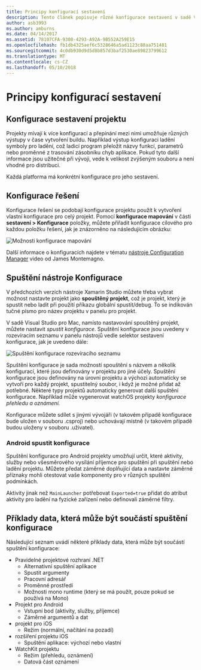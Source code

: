 ```yaml
---
title: Principy konfigurací sestavení
description: Tento článek popisuje různé konfigurace sestavení v sadě Visual Studio pro Mac
author: asb3993
ms.author: amburns
ms.date: 04/14/2017
ms.assetid: 78107CFA-9308-4293-A92A-9B552A259E15
ms.openlocfilehash: fb1db4325aef6c5328646a5ad1123c88aa751481
ms.sourcegitcommit: 4c0db930d9d5d8b857d3baf2530ae89823799612
ms.translationtype: MT
ms.contentlocale: cs-CZ
ms.lasthandoff: 05/10/2018
---
```

# <a name="understanding-build-configurations"></a>Principy konfigurací sestavení

## <a name="project-build-configurations"></a>Konfigurace sestavení projektu 

Projekty mívají k více konfigurací a přepínání mezi nimi umožňuje různých výstupy v čase vytvoření buildu. Například výstup konfiguraci ladění symboly pro ladění, což ladicí program přeložit názvy funkcí, parametrů nebo proměnné z trasování zásobníku chyb aplikace. Pokud tyto další informace jsou užitečné při vývoji, vede k velikost zvýšeným souboru a není vhodné pro distribuci.

Každá platforma má konkrétní konfigurace pro jeho sestavení. 

## <a name="solution-configurations"></a>Konfigurace řešení

Konfigurace řešení se podobají konfigurace projektu použít k vytvoření vlastní konfigurace pro celý projekt. Pomocí **konfigurace mapování** v části **sestavení > Konfigurace** položky, můžete přiřadit konfigurace cílového pro každou položku řešení, jak je znázorněno na následujícím obrázku:


 ![Možnosti konfigurace mapování](media/projects-and-solutions-image3.png)

Další informace o konfiguracích najdete v tématu [nástroje Configuration Manager](https://www.youtube.com/watch?v=tjSdkqYh5Vg) video od James Montemagno.

## <a name="run-configuration"></a>Spuštění nástroje Konfigurace

V předchozích verzích nástroje Xamarin Studio můžete třeba vybrat možnost nastavte projekt jako **spouštěný projekt**, což je projekt, který je spustit nebo ladit při použití příkazu globální spustit/debug. To se indikován tučné písmo pro název projektu v panelu pro projekt.

V sadě Visual Studio pro Mac, namísto nastavování spouštěný projekt, můžete nastavit _spustit konfigurace_. Spuštění konfigurace jsou uvedeny v rozevíracím seznamu v panelu nástrojů vedle selektor sestavení konfigurace, jak je uvedeno dále:

 ![Spuštění konfigurace rozevíracího seznamu](media/projects-and-solutions-image8.png)

Spuštění konfigurace je sada možností spouštění s názvem a několik konfigurací, které jsou definovány v projektu pro jiné účely. Spuštění konfigurace jsou definovány na úrovni projektu a výchozí automaticky se vytvoří pro každý projekt, spustitelný soubor, i když je možné přidat až potřebné. Některé typy projektů automaticky generovat další spuštění konfigurace. Například může vygenerovat watchOS projekty _konfigurace přehledu a oznámení._ 
 
Konfigurace můžete sdílet s jinými vývojáři (v takovém případě konfigurace bude uložen v souboru .csproj) nebo uchovávají místně (v takovém případě budou uloženy v souboru .uživatel).

### <a name="android-run-configurations"></a>Android spustit konfigurace
 
Spuštění konfigurace pro Android projekty umožňují určit, které aktivity, služby nebo všesměrového vysílání příjemce pro spuštění při spuštění nebo ladění projektu. Můžete předat záměrné doplňující data a nastavte záměrné příznaky mohli otestovat vaše komponenty pro v různých spuštění podmínkách.

Aktivity jinak než `MainLauncher` potřebovat `Exported=true` přidat do atribut aktivity pro ladění na fyzické zařízení nebo definovali záměrné filtry.

## <a name="examples-of-data-that-might-be-included-in-run-configurations"></a>Příklady data, která může být součástí spuštění konfigurace

Následující seznam uvádí některé příklady data, která může být součástí spuštění konfigurace:

* Pravidelné projektové rozhraní .NET
    * Alternativní spuštění aplikace
    * Spustit argumenty
    * Pracovní adresář
    * Proměnné prostředí
    * Možnosti mono runtime (který se má použít, pouze pokud se používá na Mono)
* Projekt pro Android
    * Vstupní bod (aktivity, služby, příjemce)
    * Záměrné argumentů a dat
* projekt pro iOS
    * Režim (normální, načítání na pozadí)
* rozšíření projektu iOS
    * Spuštění aplikace: výchozí nebo vlastní
* WatchKit projektu
    * Režim (přehledu, oznámení)
    * Datová část oznámení
